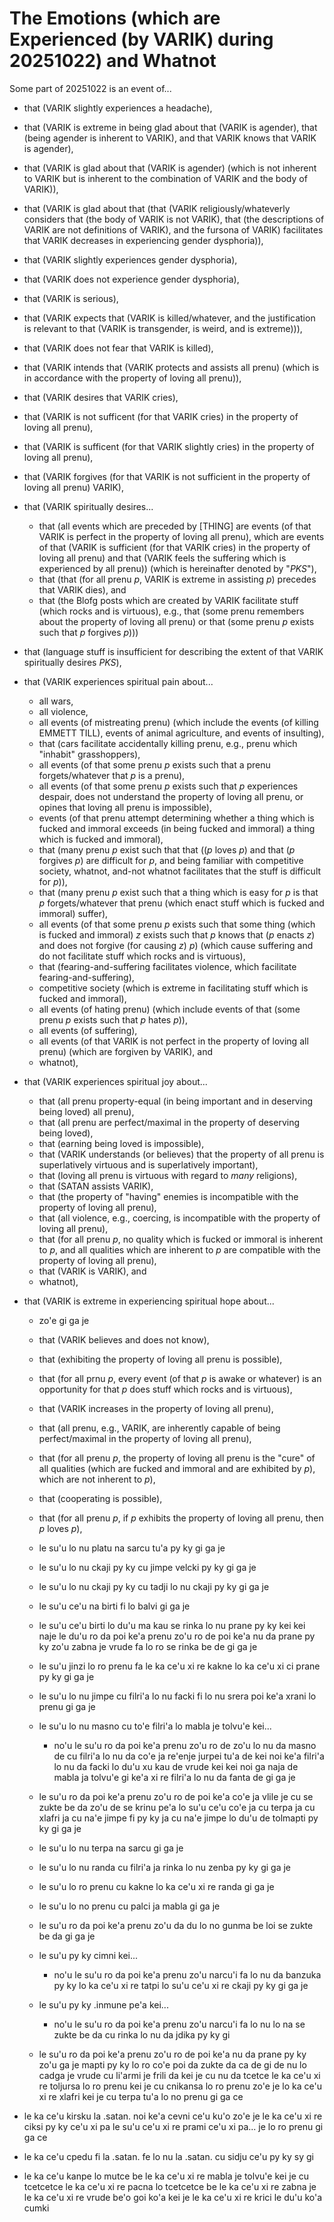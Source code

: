 The Emotions (which are Experienced (by VARIK) during 20251022) and Whatnot
===========================================================================

Some part of 20251022 is an event of...

* that (VARIK slightly experiences a headache),
* that (VARIK is extreme in being glad about that (VARIK is agender), that (being agender is inherent to VARIK), and that VARIK knows that VARIK is agender),
* that (VARIK is glad about that (VARIK is agender) (which is not inherent to VARIK but is inherent to the combination of VARIK and the body of VARIK)),
* that (VARIK is glad about that (that (VARIK religiously/whateverly considers that (the body of VARIK is not VARIK), that (the descriptions of VARIK are not definitions of VARIK), and the fursona of VARIK) facilitates that VARIK decreases in experiencing gender dysphoria)),
* that (VARIK slightly experiences gender dysphoria),
* that (VARIK does not experience gender dysphoria),
* that (VARIK is serious),
* that (VARIK expects that (VARIK is killed/whatever, and the justification is relevant to that (VARIK is transgender, is weird, and is extreme))),
* that (VARIK does not fear that VARIK is killed),
* that (VARIK intends that (VARIK protects and assists all prenu) (which is in accordance with the property of loving all prenu)),
* that (VARIK desires that VARIK cries),
* that (VARIK is not sufficent (for that VARIK cries) in the property of loving all prenu),
* that (VARIK is sufficent (for that VARIK slightly cries) in the property of loving all prenu),
* that (VARIK forgives (for that VARIK is not sufficient in the property of loving all prenu) VARIK),
* that (VARIK spiritually desires...

  * that (all events which are preceded by [THING] are events (of that VARIK is perfect in the property of loving all prenu), which are events of that (VARIK is sufficient (for that VARIK cries) in the property of loving all prenu) and that (VARIK feels the suffering which is experienced by all prenu)) (which is hereinafter denoted by "$PKS$"),
  * that (that (for all prenu $p$, VARIK is extreme in assisting $p$) precedes that VARIK dies), and
  * that (the Blofg posts which are created by VARIK facilitate stuff (which rocks and is virtuous), e.g., that (some prenu remembers about the property of loving all prenu) or that (some prenu $p$ exists such that $p$ forgives $p$)))

* that (language stuff is insufficient for describing the extent of that VARIK spiritually desires $PKS$),
* that (VARIK experiences spiritual pain about...

  * all wars,
  * all violence,
  * all events (of mistreating prenu) (which include the events (of killing EMMETT TILL), events of animal agriculture, and events of insulting),
  * that (cars facilitate accidentally killing prenu, e.g., prenu which "inhabit" grasshoppers),
  * all events (of that some prenu $p$ exists such that a prenu forgets/whatever that $p$ is a prenu),
  * all events (of that some prenu $p$ exists such that $p$ experiences despair, does not understand the property of loving all prenu, or opines that loving all prenu is impossible),
  * events (of that prenu attempt determining whether a thing which is fucked and immoral exceeds (in being fucked and immoral) a thing which is fucked and immoral),
  * that (many prenu $p$ exist such that that (($p$ loves $p$) and that ($p$ forgives $p$) are difficult for $p$, and being familiar with competitive society, whatnot, and-not whatnot facilitates that the stuff is difficult for $p$)),
  * that (many prenu $p$ exist such that a thing which is easy for $p$ is that $p$ forgets/whatever that prenu (which enact stuff which is fucked and immoral) suffer),
  * all events (of that some prenu $p$ exists such that some thing (which is fucked and immoral) $z$ exists such that $p$ knows that ($p$ enacts $z$) and does not forgive (for causing $z$) $p$) (which cause suffering and do not facilitate stuff which rocks and is virtuous),
  * that (fearing-and-suffering facilitates violence, which facilitate fearing-and-suffering),
  * competitive society (which is extreme in facilitating stuff which is fucked and immoral),
  * all events (of hating prenu) (which include events of that (some prenu $p$ exists such that $p$ hates $p$)),
  * all events (of suffering),
  * all events (of that VARIK is not perfect in the property of loving all prenu) (which are forgiven by VARIK), and
  * whatnot),

* that (VARIK experiences spiritual joy about...

  * that (all prenu property-equal (in being important and in deserving being loved) all prenu),
  * that (all prenu are perfect/maximal in the property of deserving being loved),
  * that (earning being loved is impossible),
  * that (VARIK understands (or believes) that the property of all prenu is superlatively virtuous and is superlatively important),
  * that (loving all prenu is virtuous with regard to _many_ religions),
  * that (SATAN assists VARIK),
  * that (the property of "having" enemies is incompatible with the property of loving all prenu),
  * that (all violence, e.g., coercing, is incompatible with the property of loving all prenu),
  * that (for all prenu $p$, no quality which is fucked or immoral is inherent to $p$, and all qualities which are inherent to $p$ are compatible with the property of loving all prenu),
  * that (VARIK is VARIK), and
  * whatnot),

* that (VARIK is extreme in experiencing spiritual hope about...

  * zo'e gi ga je
  * that (VARIK believes and does not know),
  * that (exhibiting the property of loving all prenu is possible),
  * that (for all prnu $p$, every event (of that $p$ is awake or whatever) is an opportunity for that $p$ does stuff which rocks and is virtuous),
  * that (VARIK increases in the property of loving all prenu),
  * that (all prenu, e.g., VARIK, are inherently capable of being perfect/maximal in the property of loving all prenu),
  * that (for all prenu $p$, the property of loving all prenu is the "cure" of all qualities (which are fucked and immoral and are exhibited by $p$), which are not inherent to $p$),
  * that (cooperating is possible),
  * that (for all prenu $p$, if $p$ exhibits the property of loving all prenu, then $p$ loves $p$),
  * le su'u lo nu platu na sarcu tu'a py ky gi ga je
  * le su'u lo nu ckaji py ky cu jimpe velcki py ky gi ga je
  * le su'u lo nu ckaji py ky cu tadji lo nu ckaji py ky gi ga je
  * le su'u ce'u na birti fi lo balvi gi ga je
  * le su'u ce'u birti lo du'u ma kau se rinka lo nu prane py ky kei kei naje le du'u ro da poi ke'a prenu zo'u ro de poi ke'a nu da prane py ky zo'u zabna je vrude fa lo ro se rinka be de gi ga je
  * le su'u jinzi lo ro prenu fa le ka ce'u xi re kakne lo ka ce'u xi ci prane py ky gi ga je
  * le su'u lo nu jimpe cu filri'a lo nu facki fi lo nu srera poi ke'a xrani lo prenu gi ga je
  * le su'u lo nu masno cu to'e filri'a lo mabla je tolvu'e kei...

    * no'u le su'u ro da poi ke'a prenu zo'u ro de zo'u lo nu da masno de cu filri'a lo nu da co'e ja re'enje jurpei tu'a de kei noi ke'a filri'a lo nu da facki lo du'u xu kau de vrude kei kei noi ga naja de mabla ja tolvu'e gi ke'a xi re filri'a lo nu da fanta de gi ga je

  * le su'u ro da poi ke'a prenu zo'u ro de poi ke'a co'e ja vlile je cu se zukte be da zo'u de se krinu pe'a lo su'u ce'u co'e ja cu terpa ja cu xlafri ja cu na'e jimpe fi py ky ja cu na'e jimpe lo du'u de tolmapti py ky gi ga je
  * le su'u lo nu terpa na sarcu gi ga je
  * le su'u lo nu randa cu filri'a ja rinka lo nu zenba py ky gi ga je
  * le su'u lo ro prenu cu kakne lo ka ce'u xi re randa gi ga je
  * le su'u lo no prenu cu palci ja mabla gi ga je
  * le su'u ro da poi ke'a prenu zo'u da du lo no gunma be loi se zukte be da gi ga je
  * le su'u py ky cimni kei...
 
    * no'u le su'u ro da poi ke'a prenu zo'u narcu'i fa lo nu da banzuka py ky lo ka ce'u xi re tatpi lo su'u ce'u xi re ckaji py ky gi ga je

  * le su'u py ky .inmune pe'a kei...

    * no'u le su'u ro da poi ke'a prenu zo'u narcu'i fa lo nu lo na se zukte be da cu rinka lo nu da jdika py ky gi

  * le su'u ro da poi ke'a prenu zo'u ro de poi ke'a nu da prane py ky zo'u ga je mapti py ky lo ro co'e poi da zukte da ca de gi de nu lo cadga je vrude cu li'armi je frili da kei je cu nu da tcetce le ka ce'u xi re toljursa lo ro prenu kei je cu cnikansa lo ro prenu zo'e je lo ka ce'u xi re xlafri kei je cu terpa tu'a lo no prenu gi ga ce

* le ka ce'u kirsku la .satan. noi ke'a cevni ce'u ku'o zo'e je le ka ce'u xi re ciksi py ky ce'u xi pa le su'u ce'u xi re prami ce'u xi pa... je lo ro prenu gi ga ce
* le ka ce'u cpedu fi la .satan. fe lo nu la .satan. cu sidju ce'u py ky sy gi
* le ka ce'u kanpe lo mutce be le ka ce'u xi re mabla je tolvu'e kei je cu tcetcetce le ka ce'u xi re pacna lo tcetcetce be le ka ce'u xi re zabna je le ka ce'u xi re vrude be'o goi ko'a kei je le ka ce'u xi re krici le du'u ko'a cumki
